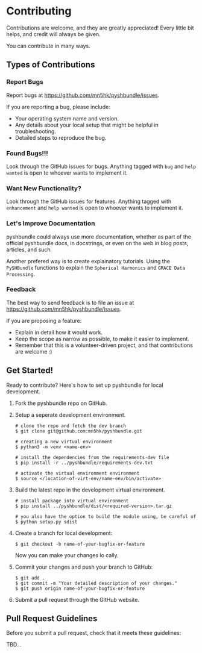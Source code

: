# Contributing

Contributions are welcome, and they are greatly appreciated! Every
little bit helps, and credit will always be given.

You can contribute in many ways.

## Types of Contributions

### Report Bugs

Report bugs at <https://github.com/mn5hk/pyshbundle/issues>.

If you are reporting a bug, please include:

-   Your operating system name and version.
-   Any details about your local setup that might be helpful in troubleshooting.
-   Detailed steps to reproduce the bug.

### Found Bugs!!!

Look through the GitHub issues for bugs. Anything tagged with `bug` and
`help wanted` is open to whoever wants to implement it.

### Want New Functionality?

Look through the GitHub issues for features. Anything tagged with
`enhancement` and `help wanted` is open to whoever wants to implement it.

### Let's Improve Documentation

pyshbundle could always use more documentation,
whether as part of the official pyshbundle docs,
in docstrings, or even on the web in blog posts, articles, and such.<br>

Another prefered way is to create explainatory tutorials. Using the `PySHBundle` functions to explain the `Spherical Harmonics` and `GRACE Data Processing`.

### Feedback

The best way to send feedback is to file an issue at
<https://github.com/mn5hk/pyshbundle/issues>.

If you are proposing a feature:

-   Explain in detail how it would work.
-   Keep the scope as narrow as possible, to make it easier to implement.
-   Remember that this is a volunteer-driven project, and that contributions are welcome :)

## Get Started!

Ready to contribute? Here's how to set up pyshbundle for local development.

1.  Fork the pyshbundle repo on GitHub.

2.  Setup a seperate development environment.
    ```shell
    # clone the repo and fetch the dev branch
    $ git clone git@github.com:mn5hk/pyshbundle.git

    # creating a new virtual environment
    $ python3 -m venv <name-env>

    # install the dependencies from the requirements-dev file
    $ pip install -r ../pyshbundle/requirements-dev.txt

    # activate the virtual environment environment
    $ source </location-of-virt-env/name-env/bin/activate>
    ```

3. Build the latest repo in the development virtual environment.
    ```shell
    # install package into virtual environment
    $ pip install ../pyshbundle/dist/<required-version>.tar.gz

    # you also have the option to build the module using, be careful of 
    $ python setup.py sdist
    ```


4.  Create a branch for local development:

    ```shell
    $ git checkout -b name-of-your-bugfix-or-feature
    ```

    Now you can make your changes lo    cally.

5.  Commit your changes and push your branch to GitHub:

    ```shell
    $ git add .
    $ git commit -m "Your detailed description of your changes."
    $ git push origin name-of-your-bugfix-or-feature
    ```

6.  Submit a pull request through the GitHub website.

## Pull Request Guidelines

Before you submit a pull request, check that it meets these guidelines:

TBD...
